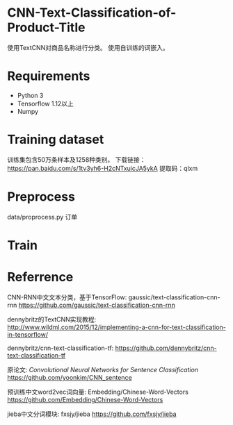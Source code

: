 # CNN-Text-Classification-of-Product-Title
使用TextCNN对商品名称进行分类。
使用自训练的词嵌入。

# Requirements
* Python 3
* Tensorflow 1.12以上
* Numpy

# Training dataset
训练集包含50万条样本及1258种类别。
下载链接：https://pan.baidu.com/s/1tv3yh6-H2cNTxuicJA5ykA 
提取码：qlxm 

# Preprocess 

  data/proprocess.py 订单

# Train
  

# Referrence
CNN-RNN中文文本分类，基于TensorFlow: gaussic/text-classification-cnn-rnn https://github.com/gaussic/text-classification-cnn-rnn

dennybritz的TextCNN实现教程: http://www.wildml.com/2015/12/implementing-a-cnn-for-text-classification-in-tensorflow/

dennybritz/cnn-text-classification-tf: https://github.com/dennybritz/cnn-text-classification-tf

原论文: *Convolutional Neural Networks for Sentence Classification* https://github.com/yoonkim/CNN_sentence

预训练中文word2vec词向量: Embedding/Chinese-Word-Vectors https://github.com/Embedding/Chinese-Word-Vectors

jieba中文分词模块: fxsjy/jieba https://github.com/fxsjy/jieba

